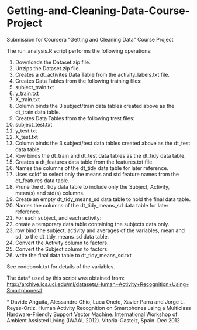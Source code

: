 Getting-and-Cleaning-Data-Course-Project
========================================

Submission for Coursera "Getting and Cleaning Data" Course Project

The run_analysis.R script performs the following operations:

1. Downloads the Dataset.zip file.
2. Unzips the Dataset.zip file.
3. Creates a dt_activites Data Table from the activity_labels.txt file.
4. Creates Data Tables from the following training files:
  1. subject_train.txt
  2. y_train.txt
  3. X_train.txt
5. Column binds the 3 subject/train data tables created above as the dt_train data table.
6. Creates Data Tables from the following trest files:
  1. subject_test.txt
  2. y_test.txt
  3. X_test.txt
7. Column binds the 3 subject/test data tables created above as the dt_test data table.
8. Row binds the dt_train and dt_test data tables as the dt_tidy data table.
9. Creates a dt_features data table from the features.txt file.
10. Names the columns of the dt_tidy data table for later reference.
11. Uses sqldf to select only the means and std feature names from the dt_features data table.
12. Prune the dt_tidy data table to include only the Subject, Activity, mean(s) and std(s) columns.
13. Create an empty dt_tidy_means_sd data table to hold the final data table.
14. Names the columns of the dt_tidy_means_sd data table for later reference.
15. For each subject, and each activity:
  1. create a temporary data table containing the subjects data only.
  2. row bind the subject, activity and averages of the variables, mean and sd, to the dt_tidy_means_sd data table.
16. Convert the Activity column to factors.
17. Convert the Subject column to factors.
18. write the final data table to dt_tidy_means_sd.txt

See codebook.txt for details of the variables.

The data* used by this script was obtained from:
http://archive.ics.uci.edu/ml/datasets/Human+Activity+Recognition+Using+Smartphones#


\* Davide Anguita, Alessandro Ghio, Luca Oneto, Xavier Parra and Jorge L. Reyes-Ortiz. Human Activity Recognition on Smartphones using a Multiclass Hardware-Friendly Support Vector Machine. International Workshop of Ambient Assisted Living (IWAAL 2012). Vitoria-Gasteiz, Spain. Dec 2012
